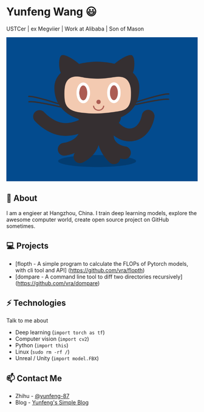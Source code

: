 # Yunfeng Wang 😃
USTCer | ex Megviier | Work at Alibaba | Son of Mason

![gif](./octocat.gif)

## 🧐 About
I am a engieer at Hangzhou, China. I train deep learning models, explore the awesome computer world, create open source project on GitHub sometimes. 

## 💻 Projects
- [flopth - A simple program to calculate the FLOPs of Pytorch models, with cli tool and API] (https://github.com/vra/flopth)
- [dompare - A command line tool to diff two directories recursively] (https://github.com/vra/dompare)

## ⚡ Technologies
Talk to me about
- Deep learning (`import torch as tf`)
- Computer vision (`import cv2`)
- Python (`import this`)
- Linux (`sudo rm -rf /`)
- Unreal / Unity (`import model.FBX`)


## 📫 Contact Me
- Zhihu - [@yunfeng-87](https://www.zhihu.com/people/yunfeng-87)
- Blog - [Yunfeng's Simple Blog](https://vra.github.io/about)
<!--
**vra/vra** is a ✨ _special_ ✨ repository because its `README.md` (this file) appears on your GitHub profile.

Here are some ideas to get you started:

- 🔭 I’m currently working on ...
- 🌱 I’m currently learning ...
- 👯 I’m looking to collaborate on ...
- 🤔 I’m looking for help with ...
- 💬 Ask me about ...
- 📫 How to reach me: ...
- 😄 Pronouns: ...
- ⚡ Fun fact: ...
-->
